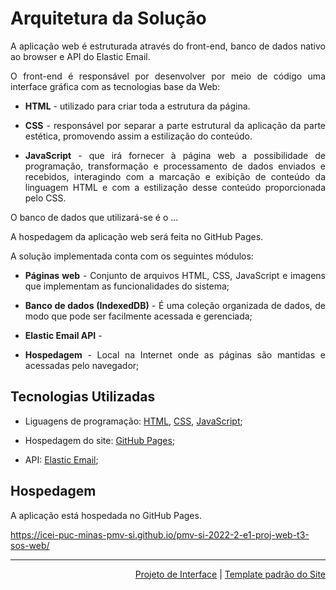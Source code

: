 
<div align="justify">

# Arquitetura da Solução

A aplicação web é estruturada através do front-end, banco de dados nativo ao browser e API do Elastic Email.

O front-end é responsável por desenvolver por meio de código uma interface gráfica com as tecnologias base da Web:

- **HTML** - utilizado para criar toda a estrutura da página.

- **CSS** - responsável por separar a parte estrutural da aplicação da parte estética, promovendo assim a estilização do conteúdo.

- **JavaScript** - que irá fornecer à página web a possibilidade de programação, transformação e processamento de dados enviados e recebidos, interagindo com a marcação e exibição de conteúdo da linguagem HTML e com a estilização desse conteúdo proporcionada pelo CSS.

O banco de dados que utilizará-se é o ...

A hospedagem da aplicação web será feita no GitHub Pages.

A solução implementada conta com os seguintes módulos:

- **Páginas web** - Conjunto de arquivos HTML, CSS, JavaScript e imagens que implementam as funcionalidades do sistema;

- **Banco de dados (IndexedDB)** - É uma coleção organizada de dados, de modo que pode ser facilmente acessada e gerenciada;

- **Elastic Email API** - 

- **Hospedagem** - Local na Internet onde as páginas são mantidas e acessadas pelo navegador;

## Tecnologias Utilizadas

- Liguagens de programação: [HTML](https://devdocs.io/html/), [CSS](https://developer.mozilla.org/pt-BR/docs/Web/CSS), [JavaScript](https://developer.mozilla.org/pt-BR/docs/Web/JavaScript);
- Hospedagem do site: [GitHub Pages](https://pages.github.com/);

- API: [Elastic Email](https://app.elasticemail.com/);

## Hospedagem

A aplicação está hospedada no GitHub Pages.

https://icei-puc-minas-pmv-si.github.io/pmv-si-2022-2-e1-proj-web-t3-sos-web/


<hr>

<p align="right"><a href="interface.md">Projeto de Interface</a> | <a href="template.md">Template padrão do Site</a></p>


